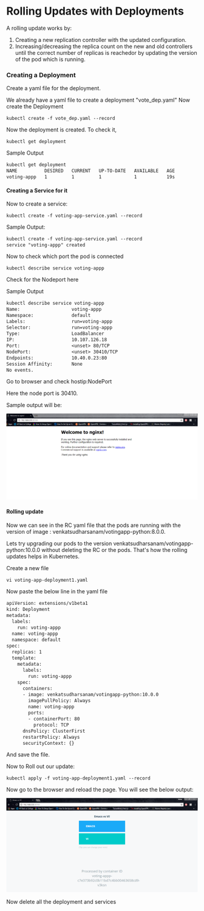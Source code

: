 # Rolling Updates with Deployments

A rolling update works by:
1. Creating a new replication controller with the updated configuration.
2. Increasing/decreasing the replica count on the new and old controllers until the correct number of replicas is reachedor by updating the version of the pod which is running.

### Creating a Deployment

Create a yaml file for the deployment.

We already have a yaml file to create a deployment "vote_dep.yaml"
Now create the Deployment
```
kubectl create -f vote_dep.yaml --record
```

Now the deployment is created. To check it,

```
kubectl get deployment
```
Sample Output
```
kubectl get deployment
NAME          DESIRED   CURRENT   UP-TO-DATE   AVAILABLE   AGE
voting-appp   1         1         1            1           19s
```

#### Creating a Service for it


Now to create a service:

```
kubectl create -f voting-app-service.yaml --record
```

Sample Output:
```
kubectl create -f voting-app-service.yaml --record
service "voting-appp" created
```

Now to check which port the pod is connected
```
kubectl describe service voting-appp
```
Check for the Nodeport here

Sample Output
```
kubectl describe service voting-appp
Name:                   voting-appp
Namespace:              default
Labels:                 run=voting-appp
Selector:               run=voting-appp
Type:                   LoadBalancer
IP:                     10.107.126.18
Port:                   <unset> 80/TCP
NodePort:               <unset> 30410/TCP
Endpoints:              10.40.0.23:80
Session Affinity:       None
No events.
```

Go to browser and check hostip:NodePort

Here the node port is 30410.

Sample output will be:


![alt text](images/RC-Nginx.PNG "Nginx Page")

#### Rolling update

Now we can see in the RC yaml file that the pods are running with the version of image : venkatsudharsanam/votingapp-python:8.0.0.

Lets try upgrading our pods to the version venkatsudharsanam/votingapp-python:10.0.0 without deleting the RC or the pods.
That's how the rolling updates helps in Kubernetes.


Create a new file

```
vi voting-app-deployment1.yaml
```
Now paste the below line in the yaml file

```
apiVersion: extensions/v1beta1
kind: Deployment
metadata:
  labels:
    run: voting-appp
  name: voting-appp
  namespace: default
spec:
  replicas: 1
  template:
    metadata:
      labels:
        run: voting-appp
    spec:
      containers:
      - image: venkatsudharsanam/votingapp-python:10.0.0
        imagePullPolicy: Always
        name: voting-appp
        ports:
        - containerPort: 80
          protocol: TCP
      dnsPolicy: ClusterFirst
      restartPolicy: Always
      securityContext: {}
```

And save the file.

Now to Roll out our update:

```
kubectl apply -f voting-app-deployment1.yaml --record
```

Now go to the browser and reload the page. You will see the below output:

![alt text](images/RC-Vote.PNG "Vote Page")


Now delete all the deployment and services
